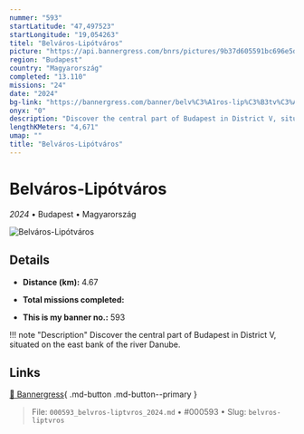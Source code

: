 ```yaml
---
nummer: "593"
startLatitude: "47,497523"
startLongitude: "19,054263"
titel: "Belváros-Lipótváros"
picture: "https://api.bannergress.com/bnrs/pictures/9b37d605591bc696e5dc8d4849919780"
region: "Budapest"
country: "Magyarország"
completed: "13.110"
missions: "24"
date: "2024"
bg-link: "https://bannergress.com/banner/belv%C3%A1ros-lip%C3%B3tv%C3%A1ros-57e4"
onyx: "0"
description: "Discover the central part of Budapest in District V, situated on the east bank of the river Danube."
lengthKMeters: "4,671"
umap: ""
title: "Belváros-Lipótváros"
---
```

# Belváros-Lipótváros

*2024* • Budapest • Magyarország

![Belváros-Lipótváros](https://api.bannergress.com/bnrs/pictures/9b37d605591bc696e5dc8d4849919780)

## Details
- **Distance (km):** 4.67

- **Total missions completed:** 
- **This is my banner no.:** 593


!!! note "Description"
    Discover the central part of Budapest in District V, situated on the east bank of the river Danube.



## Links
[🔗 Bannergress](https://bannergress.com/banner/belv%C3%A1ros-lip%C3%B3tv%C3%A1ros-57e4){ .md-button .md-button--primary }



> File: `000593_belvros-liptvros_2024.md` • #000593 • Slug: `belvros-liptvros`
